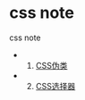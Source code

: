 css note
=================

css note

- 1. [CSS伪类][1]
- 2. [CSS选择器][2]


 [1]: https://github.com/cookfront/learn-note/blob/master/CSS/css-pseudo-class.md
 [2]: https://github.com/cookfront/learn-note/blob/master/CSS/css-selector.md
